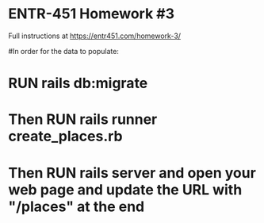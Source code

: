 # ENTR-451 Homework #3

Full instructions at https://entr451.com/homework-3/

#In order for the data to populate: 
# RUN rails db:migrate 
# Then RUN rails runner create_places.rb
# Then RUN rails server and open your web page and update the URL with "/places" at the end
